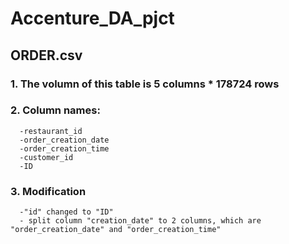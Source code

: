 # Accenture_DA_pjct
## ORDER.csv

### 1. The volumn of this table is 5 columns * 178724 rows
### 2. Column names: 
      -restaurant_id
      -order_creation_date
      -order_creation_time
      -customer_id
      -ID
### 3. Modification
      -"id" changed to "ID"
      - split column "creation_date" to 2 columns, which are "order_creation_date" and "order_creation_time"